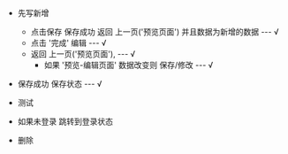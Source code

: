 - 先写新增
    - 点击保存 保存成功 返回 上一页('预览页面') 并且数据为新增的数据 --- √
    - 点击 '完成' 编辑 --- √
    - 返回 上一页('预览页面'),  --- √
        - 如果 '预览-编辑页面' 数据改变则 保存/修改  --- √

- 保存成功 保存状态 --- √

- 测试
- 如果未登录 跳转到登录状态
- 删除

